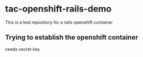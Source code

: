 # tac-openshift-rails-demo

This is a test repository for a rails openshift container

## Trying to establish the openshift container

needs secret key
